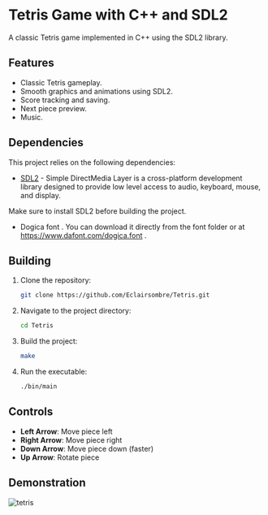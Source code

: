 # Tetris Game with C++ and SDL2

A classic Tetris game implemented in C++ using the SDL2 library.


## Features

- Classic Tetris gameplay.
- Smooth graphics and animations using SDL2.
- Score tracking and saving.
- Next piece preview.
- Music.

## Dependencies

This project relies on the following dependencies:

- [SDL2](https://www.libsdl.org/) - Simple DirectMedia Layer is a cross-platform development library designed to provide low level access to audio, keyboard, mouse, and display.

Make sure to install SDL2 before building the project.

- Dogica font .
  You can download it directly from the font folder or at https://www.dafont.com/dogica.font .

## Building

1. Clone the repository:

    ```bash
    git clone https://github.com/Eclairsombre/Tetris.git
    ```

2. Navigate to the project directory:

    ```bash
    cd Tetris
    ```

3. Build the project:

    ```bash
    make
    ```

4. Run the executable:

    ```bash
    ./bin/main
    ```

## Controls

- **Left Arrow**: Move piece left
- **Right Arrow**: Move piece right
- **Down Arrow**: Move piece down (faster)
- **Up Arrow**: Rotate piece

## Demonstration

![tetris](https://github.com/Eclairsombre/Tetris/assets/130174141/96d4e3fe-cadf-4399-aa3d-11a0ad70c17f)



